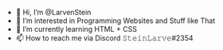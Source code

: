 - 👋 Hi, I’m @LarvenStein
- 👀 I’m interested in Programming Websites and Stuff like That
- 🌱 I’m currently learning HTML + CSS
- 📫 How to reach me via Discord 𝚂𝚝𝚎𝚒𝚗𝙻𝚊𝚛𝚟𝚎#2354

<!---
LarvenStein/LarvenStein is a ✨ special ✨ repository because its `README.md` (this file) appears on your GitHub profile.
You can click the Preview link to take a look at your changes.
--->
